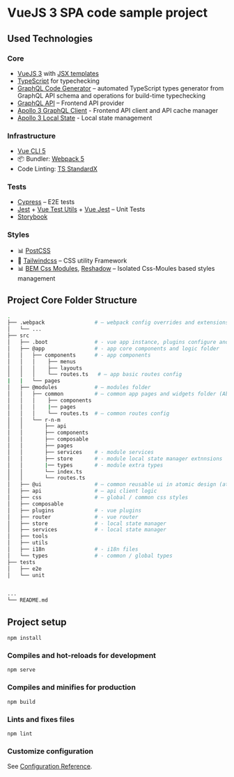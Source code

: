 # VueJS 3 SPA code sample project

## Used Technologies

### Core
- [VueJS 3](https://v3.vuejs.org/) with [JSX templates](https://www.npmjs.com/package/@vue/babel-plugin-jsx)
- [TypeScript](https://www.typescriptlang.org/) for typechecking
- [GraphQL Code Generator](https://graphql-code-generator.com/) – automated TypeScript types generator from GraphQL API schema and operations for build-time typechecking
- [GraphQL API](https://rickandmortyapi.com/graphql) – Frontend API provider
- [Apollo 3 GraphQL Client](https://www.apollographql.com/) - Frontend API client and API cache manager
- [Apollo 3 Local State](https://www.apollographql.com/docs/react/local-state/local-state-management/) - Local state management

### Infrastructure
- [Vue CLI 5](https://cli.vuejs.org/)
- 📦 Bundler: [Webpack 5](https://webpack.js.org/)
- Code Linting: [TS StandardX](https://standardjs.com/)

### Tests
- [Cypress](https://www.cypress.io/) – E2E tests
- [Jest](http://jestjs.io/) + [Vue Test Utils](https://github.com/vuejs/vue-test-utils-next) + [Vue Jest](https://github.com/vuejs/vue-jest/tree/v3) – Unit Tests
- [Storybook](https://storybook.js.org/)

### Styles
- :bar_chart: [PostCSS](https://postcss.org/)
- :triangular_ruler: [Tailwindcss](https://tailwindcss.com/) – CSS utility Framework
- :bar_chart: [BEM Css Modules](https://postcss.org/), [Reshadow](https://reshadow.dev/) – Isolated Css-Moules based styles management

## Project Core Folder Structure
```bash
.
├── .webpack                # – webpack config overrides and extensions
│   └── ...
├── src
│   ├── .boot               # - vue app instance, plugins configure and boot scripts
│   ├── @app                # - app core components and logic folder
│   │   ├── components      # - app components
│   │   │    ├── menus
│   │   │    ├── layouts
│   │   │    └── routes.ts   # – app basic routes config
|   |   └── pages
│   ├── @modules            # – modules folder
│   │   ├── common          # – common app pages and widgets folder (About, Home, Contacts etc.)
│   │   │    ├── components
│   │   │    |── pages
│   │   │    └── routes.ts  # – common routes config
│   │   └── r-n-m
│   │       ├── api
│   │       ├── components
│   │       ├── composable
│   │       ├── pages
│   │       ├── services    # - module services
│   │       ├── store       # - module local state manager extnnsions
│   │       |── types       # - module extra types
│   │       └── index.ts
│   │       └── routes.ts
│   ├── @ui                 # – common reusable ui in atomic design (atoms, molecules, organisms)
│   ├── api                 # – api client logic
│   ├── css                 # – global / common css styles
│   ├── composable
│   ├── plugins             # - vue plugins
│   ├── router              # - vue router
│   ├── store               # - local state manager
│   ├── services            # - local state manager
│   ├── tools
│   ├── utils
│   ├── i18n                # - i18n files
│   └── types               # - common / global types
├── tests
│   ├── e2e
│   └── unit


...
└── README.md
```

## Project setup
```
npm install
```

### Compiles and hot-reloads for development
```
npm serve
```

### Compiles and minifies for production
```
npm build
```

### Lints and fixes files
```
npm lint
```

### Customize configuration
See [Configuration Reference](https://cli.vuejs.org/config/).
